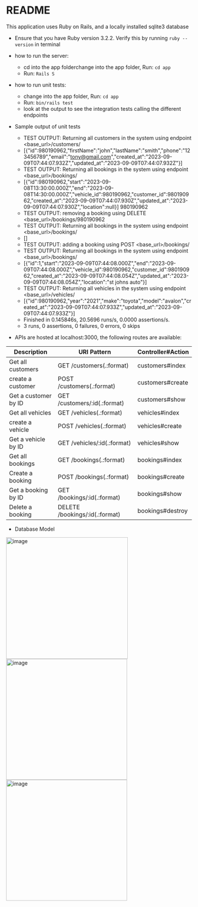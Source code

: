 # README

This application uses Ruby on Rails, and a locally installed sqlite3 database 

* Ensure that you have Ruby version 3.2.2. Verify this by running ```ruby --version``` in terminal

* how to run the server:
  * cd into the app folderchange into the app folder, Run: ```cd app``` 
  * Run: ```Rails S```
 
* how to run unit tests:
  * change into the app folder, Run: ```cd app```
  * Run: ```bin/rails test```
  * look at the output to see the integration tests calling the different endpoints
 
* Sample output of unit tests
  * TEST OUTPUT: Returning all customers in the system using endpoint <base_url>/customers/
  * [{"id":980190962,"firstName":"john","lastName":"smith","phone":"123456789","email":"tony@gmail.com","created_at":"2023-09-09T07:44:07.932Z","updated_at":"2023-09-09T07:44:07.932Z"}]
  * TEST OUTPUT: Returning all bookings in the system using endpoint <base_url>/bookings/
  * [{"id":980190962,"start":"2023-09-08T13:30:00.000Z","end":"2023-09-08T14:30:00.000Z","vehicle_id":980190962,"customer_id":980190962,"created_at":"2023-09-09T07:44:07.930Z","updated_at":"2023-09-09T07:44:07.930Z","location":null}]
980190962
  * TEST OUTPUT: removing a booking using DELETE <base_url>/bookings/980190962
  * TEST OUTPUT: Returning all bookings in the system using endpoint <base_url>/bookings/
  * []
  * TEST OUTPUT: adding a booking using POST <base_url>/bookings/
  * TEST OUTPUT: Returning all bookings in the system using endpoint <base_url>/bookings/
  * [{"id":1,"start":"2023-09-09T07:44:08.000Z","end":"2023-09-09T07:44:08.000Z","vehicle_id":980190962,"customer_id":980190962,"created_at":"2023-09-09T07:44:08.054Z","updated_at":"2023-09-09T07:44:08.054Z","location":"st johns auto"}]
   * TEST OUTPUT: Returning all vehicles in the system using endpoint <base_url>/vehicles/
   * [{"id":980190962,"year":"2021","make":"toyota","model":"avalon","created_at":"2023-09-09T07:44:07.933Z","updated_at":"2023-09-09T07:44:07.933Z"}]
   * Finished in 0.145846s, 20.5696 runs/s, 0.0000 assertions/s.
   * 3 runs, 0 assertions, 0 failures, 0 errors, 0 skips 

* APIs are hosted at localhost:3000, the following routes are available:

| Description       | URI Pattern | Controller#Action | 
| ----------- | ----------- | ----------- |
| Get all customers      | GET    /customers(.:format)       | customers#index |
| create a customer    | POST   /customers(.:format)         | customers#create |
| Get a customer by ID     | GET    /customers/:id(.:format)        | customers#show|
| Get all vehicles      | GET    /vehicles(.:format)        | vehicles#index |
| create a vehicle      | POST   /vehicles(.:format)          | vehicles#create|
| Get a vehicle by ID     | GET    /vehicles/:id(.:format)        | vehicles#show|
| Get all bookings     | GET    /bookings(.:format)           | bookings#index|
| Create a booking      |  POST   /bookings(.:format)         | bookings#create |
| Get a booking by ID     | GET    /bookings/:id(.:format)          | bookings#show|
| Delete a booking     | DELETE /bookings/:id(.:format)        | bookings#destroy|

* Database Model
<img width="330" alt="image" src="https://github.com/kaizenkaizen/bizzy-car/assets/4138178/96e7cc0e-ab45-4579-9e52-bf2d8e984520">
<img width="328" alt="image" src="https://github.com/kaizenkaizen/bizzy-car/assets/4138178/3a8d3d6f-2ac8-43a5-a664-c8570d8b1681">
<img width="328" alt="image" src="https://github.com/kaizenkaizen/bizzy-car/assets/4138178/2851b50e-f51c-4cb9-8415-670328f299aa">


